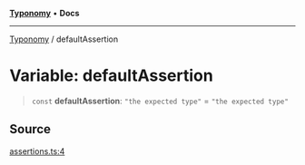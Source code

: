 [**Typonomy**](../README.md) • **Docs**

***

[Typonomy](../globals.md) / defaultAssertion

# Variable: defaultAssertion

> `const` **defaultAssertion**: `"the expected type"` = `"the expected type"`

## Source

[assertions.ts:4](https://github.com/softcraft-development/typonomy/blob/bcea019d216cf7f686cf96fe07d66281dfcae070/src/assertions.ts#L4)
